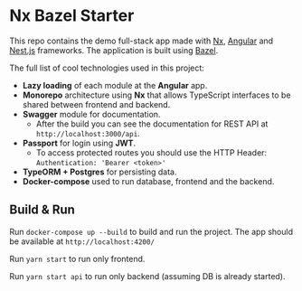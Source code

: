 # Nx Bazel Starter
This repo contains the demo full-stack app made with [Nx](https://nx.dev), [Angular](https://angular.io/)
and [Nest.js](https://nestjs.com/) frameworks.
The application is built using [Bazel](https://bazel.build/).

The full list of cool technologies used in this project:
- **Lazy loading** of each module at the **Angular** app.
- **Monorepo** architecture using **Nx** that allows TypeScript
interfaces to be shared between frontend and backend.
- **Swagger** module for documentation.
  - After the build you can see the documentation for REST API at `http://localhost:3000/api`.
- **Passport** for login using **JWT**.
  - To access protected routes you should use the HTTP Header: `Authentication: 'Bearer <token>'`
- **TypeORM + Postgres** for persisting data.
- **Docker-compose** used to run database, frontend and the backend.

## Build & Run

Run `docker-compose up --build` to build and run the project. The app should be available at `http://localhost:4200/`

Run `yarn start` to run only frontend.

Run `yarn start api` to run only backend (assuming DB is already started).
